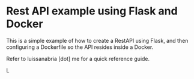 # Rest API example using Flask and Docker
This is a simple example of how to create a RestAPI using Flask, and then configuring a Dockerfile so the API resides inside a Docker.

Refer to luissanabria [dot] me for a quick reference guide.

L
